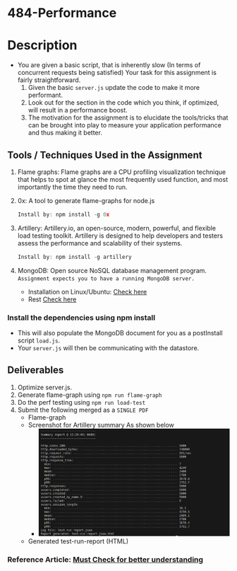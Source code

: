 # 484-Performance

# Description

- You are given a basic script, that is inherently slow (In terms of concurrent requests being satisfied) Your task for this assignment is fairly straightforward.
  1.  Given the basic `server.js` update the code to make it more performant.
  2.  Look out for the section in the code which you think, if optimized, will result in a performance boost.
  3.  The motivation for the assignment is to elucidate the tools/tricks that can be brought into play to measure your application performance and thus making it better.

## Tools / Techniques Used in the Assignment

1. Flame graphs: Flame graphs are a CPU profiling visualization technique that helps to spot at glance the most frequently used function, and most importantly the time they need to run.

2. 0x: A tool to generate flame-graphs for node.js

   ```js
   Install by: npm install -g 0x
   ```

3. Artillery: Artillery.io, an open-source, modern, powerful, and flexible load testing toolkit. Artillery is designed to help developers and testers assess the performance and scalability of their systems.

   ```js
   Install by: npm install -g artillery
   ```

4. MongoDB: Open source NoSQL database management program. `Assignment expects you to have a running MongoDB server.`

   - Installation on Linux/Ubuntu: [Check here](https://www.mongodb.com/docs/manual/tutorial/install-mongodb-on-ubuntu/)
   - Rest [Check here](https://www.mongodb.com/docs/manual/administration/install-community/)

### Install the dependencies using npm install

- This will also populate the MongoDB document for you as a postInstall script `load.js`.
- Your `server.js` will then be communicating with the datastore.

## Deliverables

1. Optimize server.js.
2. Generate flame-graph using `npm run flame-graph`
3. Do the perf testing using `npm run load-test`
4. Submit the following merged as a `SINGLE PDF`
   - Flame-graph
   - Screenshot for Artillery summary As shown below
     - ![Screenshot For Summary](./Image/HW5.png)
   - Generated test-run-report (HTML)

### Reference Article: [Must Check for better understanding](https://www.alxolr.com/articles/squeeze-node-js-performance-with-flame-graphs)

